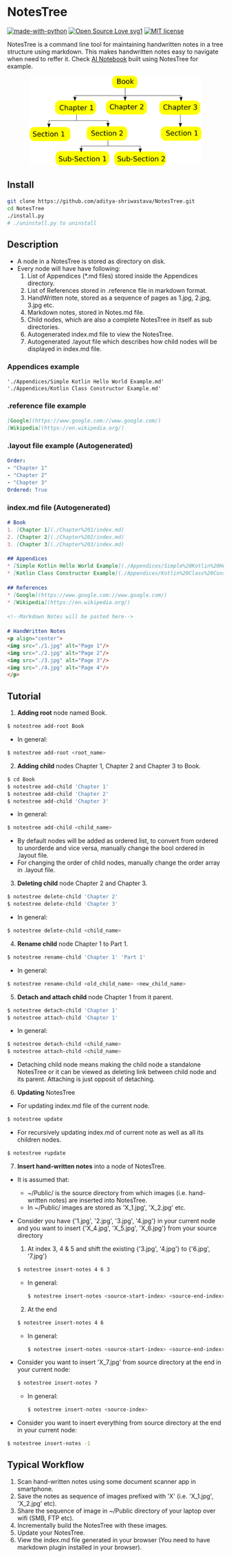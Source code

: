 # NotesTree
[![made-with-python](https://img.shields.io/badge/Made%20with-Python-1f425f.svg)](https://www.python.org/)
[![Open Source Love svg1](https://badges.frapsoft.com/os/v1/open-source.svg?v=103)](https://github.com/ellerbrock/open-source-badges/)
[![MIT license](https://img.shields.io/badge/License-MIT-blue.svg)](https://lbesson.mit-license.org/)

NotesTree is a command line tool for maintaining handwritten notes in a tree structure using markdown.
This makes handwritten notes  easy to navigate when need to reffer it. Check [AI Notebook](https://github.com/notebook-org/robotics/blob/master/AI/index.md) built using NotesTree for example.

<p align="center">
<img src="./media/example_notestree.png" alt="Example NotesTree" width="400"/>
</p>

## Install
```bash
git clone https://github.com/aditya-shriwastava/NotesTree.git
cd NotesTree
./install.py
# ./uninstall.py to uninstall
```

## Description
* A node in a NotesTree is stored as directory on disk.
* Every node will have have following:
    1. List of Appendices (*.md files) stored inside the Appendices directory.
    2. List of References stored in .reference file in markdown format.
    3. HandWritten note, stored as a sequence of pages as 1.jpg, 2.jpg, 3.jpg etc.
    4. Markdown notes, stored in Notes.md file.
    5. Child nodes, which are also a complete NotesTree in itself as sub directories.
    6. Autogenerated index.md file to view the NotesTree.
    7. Autogenerated .layout file which describes how child nodes will be displayed in index.md file.

### Appendices example
```
'./Appendices/Simple Kotlin Hello World Example.md'
'./Appendices/Kotlin Class Constructor Example.md'
```

### .reference file example
```Markdown
[Google](https://www.google.com://www.google.com/)
[Wikipedia](https://en.wikipedia.org/)
```

### .layout file example (Autogenerated)
```YAML
Order:
- "Chapter 1"
- "Chapter 2"
- "Chapter 3"
Ordered: True
```
### index.md file (Autogenerated)
```Markdown
# Book
1. [Chapter 1](./Chapter%201/index.md)
2. [Chapter 2](./Chapter%202/index.md)
3. [Chapter 3](./Chapter%203/index.md)

## Appendices
* [Simple Kotlin Hello World Example](./Appendices/Simple%20Kotlin%20Hello%20World%20Example.md)
* [Kotlin Class Constructor Example](./Appendices/Kotlin%20Class%20Constructor%20Example.md)

## References
* [Google](https://www.google.com://www.google.com/)
* [Wikipedia](https://en.wikipedia.org/)

<!--Markdown Notes will be pasted here-->

# HandWritten Notes
<p align="center">
<img src="./1.jpg" alt="Page 1"/>
<img src="./2.jpg" alt="Page 2"/>
<img src="./3.jpg" alt="Page 3"/>
<img src="./4.jpg" alt="Page 4"/>
</p>
```

## Tutorial
1. **Adding root** node named Book.
```sh
$ notestree add-root Book
```
  * In general:
  ```sh
  $ notestree add-root <root_name>
  ```
2. **Adding child** nodes Chapter 1, Chapter 2 and Chapter 3 to Book.
```sh
$ cd Book
$ notestree add-child 'Chapter 1'
$ notestree add-child 'Chapter 2'
$ notestree add-child 'Chapter 3'
```
  * In general:
  ```sh
  $ notestree add-child <child_name>
  ```
  * By default nodes will be added as ordered list, to convert from ordered to unorderde and vice versa, manually change the bool ordered in .layout file.
  * For changing the order of child nodes, manually change the  order array in .layout file.
3. **Deleting child** node Chapter 2 and Chapter 3.
```sh
$ notestree delete-child 'Chapter 2'
$ notestree delete-child 'Chapter 3'
```
  * In general:
  ```sh
  $ notestree delete-child <child_name>
  ```
4. **Rename child** node Chapter 1 to Part 1.
```sh
$ notestree rename-child 'Chapter 1' 'Part 1'
```
  * In general:
  ```sh
  $ notestree rename-child <old_child_name> <new_child_name>
  ```
5. **Detach and attach child** node Chapter 1 from it parent.
```sh
$ notestree detach-child 'Chapter 1'
$ notestree attach-child 'Chapter 1'
```
  * In general:
  ```sh
  $ notestree detach-child <child_name>
  $ notestree attach-child <child_name>
  ```
  * Detaching child node means making the child node a standalone NotesTree or it can be viewed as deleting link between child node and its parent. Attaching is just opposit of detaching.
6. **Updating** NotesTree
  * For updating index.md file of the current node.
  ```sh
  $ notestree update
  ```
  * For recursively updating index.md of current note as well as all its children nodes.
  ```sh
  $ notestree rupdate
  ```
7. **Insert hand-written notes** into a node of NotesTree.
  * It is assumed that:
    * ~/Public/ is the source directory from which images (i.e. hand-written notes) are inserted into NotesTree.
    * In ~/Public/ images are stored as 'X_1.jpg', 'X_2.jpg' etc.

  * Consider you have {'1.jpg', '2.jpg', '3.jpg', '4.jpg'} in your current node and you want to insert {'X_4.jpg', 'X_5.jpg', 'X_6.jpg'} from your source directory
    1. At index 3, 4 & 5 and shift the existing {'3.jpg', '4.jpg'} to {'6.jpg', '7.jpg'}
    ```sh
    $ notestree insert-notes 4 6 3
    ```
      * In general:
        ```sh
        $ notestree insert-notes <source-start-index> <source-end-index> <insert-position>
        ```
    2. At the end
    ```sh
    $ notestree insert-notes 4 6
    ```
      * In general:
        ```sh
        $ notestree insert-notes <source-start-index> <source-end-index>
        ```
  * Consider you want to insert 'X_7.jpg' from source directory at the end in your current node:
      ```sh
      $ notestree insert-notes 7
      ```
    * In general:
      ```sh
      $ notestree insert-notes <source-index>
      ```
  * Consider you want to insert everything from source directory at the end in your current node:
  ```sh
  $ notestree insert-notes -1
  ```

## Typical Workflow
1. Scan hand-written notes using some document scanner app in smartphone.
2. Save the notes as sequence of images prefixed with 'X' (i.e. 'X_1.jpg', 'X_2.jpg' etc).
3. Share the sequence of image in ~/Public directory of your laptop over wifi (SMB, FTP etc).
4. Incrementally build the NotesTree with these images.
5. Update your NotesTree.
6. View the index.md file generated in your browser (You need to have markdown plugin installed in your browser).
